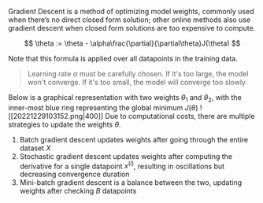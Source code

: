 Gradient Descent is a method of optimizing model weights, commonly used when there’s no direct closed form solution; other online methods also use gradient descent when closed form solutions are too expensive to compute.

$$ \theta := \theta - \alpha\frac{\partial}{\partial\theta}J(\theta) $$

Note that this formula is applied over all datapoints in the training data.

> Learning rate $\alpha$ must be carefully chosen. If it's too large, the model won't converge. If it's too small, the model will converge too slowly.

Below is a graphical representation with two weights $\theta_1$ and $\theta_2$, with the inner-most blue ring representing the global minimum $J(\theta)$
![[20221229103152.png|400]]
Due to computational costs, there are multiple strategies to update the weights $\theta$.
1.  Batch gradient descent updates weights after going through the entire dataset $X$
2.  Stochastic gradient descent updates weights after computing the derivative for a single datapoint $x^{(i)}$, resulting in oscillations but decreasing convergence duration
3.  Mini-batch gradient descent is a balance between the two, updating weights after checking $B$ datapoints
